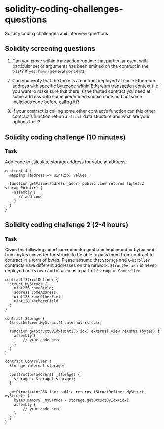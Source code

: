 # solidity-coding-challenges-questions
Solidity coding challenges and interview questions

## Solidity screening questions

1. Can you prove within transaction runtime that particular event with particular set of arguments has been emitted on the contract in the past? If yes, how (general concept).

2. Can you verify that the there is a contract deployed at some Ethereum address with specific bytecode within Ethereum transaction context (i.e. you want to make sure that there is the trusted contract you need at some address with some predefined source code and not some malicious code before calling it)?

3. If your contract is calling some other contract’s function can this other contract’s function return a `struct` data structure and what are your options for it?
  
## Solidity coding challenge (10 minutes)

### Task
Add code to calculate storage address for value at address:
```
contract A {
  mapping (address => uint256) values;

  function getValue(address _addr) public view returns (bytes32 storagePointer) {
    assembly {
      // add code
    }
  }
}
```

## Solidity coding challenge 2 (2-4 hours)

### Task
Given the following set of contracts the goal is to implement to-bytes and from-bytes converter for structs to be able to pass them from contract to contract in a form of bytes. Please assume that `Storage` and `Controller` contracts have different addresses on the network. `StructDefiner` is never deployed on its own and is used as a part of `Storage` or `Controller`.

```
contract StructDefiner {
  struct MyStruct {
    uint256 someField;
    address someAddress,
    uint128 someOtherField
    uint128 oneMoreField
  }
}

contract Storage {
  StructDefiner.MyStruct[] internal structs;

  function getStructByIdx(uint256 idx) external view returns (bytes) {
    assembly {
        // your code here
    }
  }
}

contract Controller {
  Storage internal storage;

  constructor(addrerss _storage) {
    storage = Storage(_storage);
  }

  getStruct(uint256 idx) public returns (StructDefiner.MyStruct myStruct) {
    bytes memory _myStruct = storage.getStructByIdx(idx);
    assembly {
        // your code here
    }
  }
}


